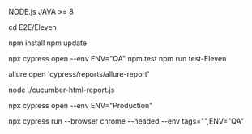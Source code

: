 NODE.js
JAVA >= 8 

cd E2E/Eleven

npm install
npm update

npx cypress open --env ENV="QA"
npm test
npm run test-Eleven

allure open 'cypress/reports/allure-report'

node ./cucumber-html-report.js

npx cypress open  --env ENV="Production"

npx cypress run --browser chrome --headed --env tags="",ENV="QA"